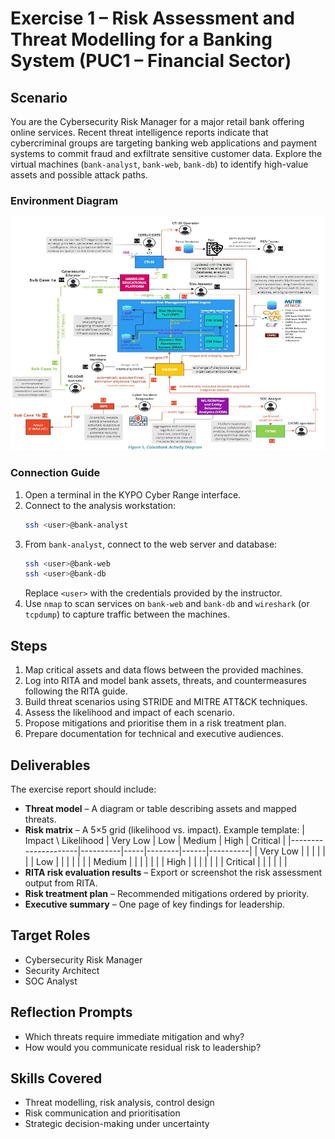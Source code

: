 # Exercise 1 – Risk Assessment and Threat Modelling for a Banking System (PUC1 – Financial Sector)

## Scenario
You are the Cybersecurity Risk Manager for a major retail bank offering online services. Recent threat intelligence reports indicate that cybercriminal groups are targeting banking web applications and payment systems to commit fraud and exfiltrate sensitive customer data. Explore the virtual machines (`bank-analyst`, `bank-web`, `bank-db`) to identify high-value assets and possible attack paths.

### Environment Diagram
![Banking topology](../static/diagram_banking.png)

### Connection Guide
1. Open a terminal in the KYPO Cyber Range interface.
2. Connect to the analysis workstation:
   ```bash
   ssh <user>@bank-analyst
   ```
3. From `bank-analyst`, connect to the web server and database:
   ```bash
   ssh <user>@bank-web
   ssh <user>@bank-db
   ```
   Replace `<user>` with the credentials provided by the instructor.
4. Use `nmap` to scan services on `bank-web` and `bank-db` and `wireshark` (or `tcpdump`) to capture traffic between the machines.

## Steps
1. Map critical assets and data flows between the provided machines.
2. Log into RITA and model bank assets, threats, and countermeasures following the RITA guide.
3. Build threat scenarios using STRIDE and MITRE ATT&CK techniques.
4. Assess the likelihood and impact of each scenario.
5. Propose mitigations and prioritise them in a risk treatment plan.
6. Prepare documentation for technical and executive audiences.

## Deliverables
The exercise report should include:
- **Threat model** – A diagram or table describing assets and mapped threats.
- **Risk matrix** – A 5×5 grid (likelihood vs. impact). Example template:
  | Impact \ Likelihood | Very Low | Low | Medium | High | Critical |
  |---------------------|----------|-----|--------|------|----------|
  | Very Low            |          |     |        |      |          |
  | Low                 |          |     |        |      |          |
  | Medium              |          |     |        |      |          |
  | High                |          |     |        |      |          |
  | Critical            |          |     |        |      |          |
- **RITA risk evaluation results** – Export or screenshot the risk assessment output from RITA.
- **Risk treatment plan** – Recommended mitigations ordered by priority.
- **Executive summary** – One page of key findings for leadership.

## Target Roles
- Cybersecurity Risk Manager
- Security Architect
- SOC Analyst

## Reflection Prompts
- Which threats require immediate mitigation and why?
- How would you communicate residual risk to leadership?

## Skills Covered
- Threat modelling, risk analysis, control design
- Risk communication and prioritisation
- Strategic decision-making under uncertainty

